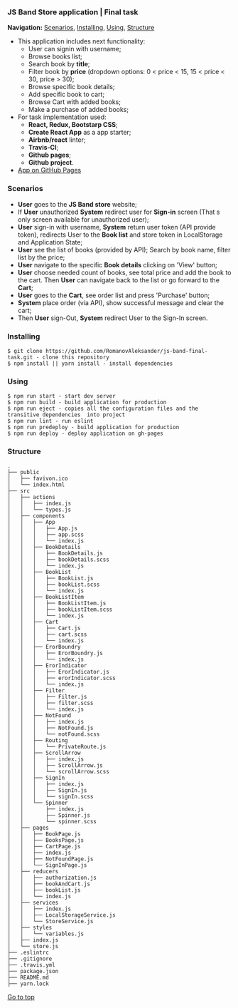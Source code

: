 ### JS Band Store application | Final task
**Navigation:**
[Scenarios](https://github.com/RomanovAleksander/js-band-final-task#scenarios), 
[Installing](https://github.com/RomanovAleksander/js-band-final-task#installing),
[Using](https://github.com/RomanovAleksander/js-band-final-task#using),
[Structure](https://github.com/RomanovAleksander/js-band-final-task#structure)

* This application includes next functionality:
  * User can signin with username;
  * Browse books list;
  * Search book by **title**;
  * Filter book by **price** (dropdown options: 0 < price < 15, 15 < price < 30, price > 30);
  * Browse specific book details;
  * Add specific book to cart;
  * Browse Cart with added books;
  * Make a purchase of added books;
* For task implementation used:
  * **React, Redux, Bootstarp CSS**;
  * **Create React App** as a app starter;
  * **Airbnb/react** linter;
  * **Travis-CI**;
  * **Github pages**;
  * **Github project**.
* [App on GitHub Pages](https://romanovaleksander.github.io/js-band-final-task/)

### Scenarios
* **User** goes to the **JS Band store** website;
* If **User** unauthorized **System** redirect user for **Sign-in** screen (That s only screen available for unauthorized user);
* **User** sign-in with username, **System** return user token (API provide token), redirects User to the **Book list** and store token in LocalStorage and Application State;
* **User** see the list of books (provided by API); Search by book name, filter list by the price;
* **User** navigate to the specific **Book details** clicking on 'View' button;
* **User** choose needed count of books, see total price and add the book to the cart. Then **User** can navigate back to the list or go forward to the **Cart**;
* **User** goes to the **Cart**, see order list and press 'Purchase' button;
* **System** place order (via API), show successful message and clear the cart;
* Then **User** sign-Out, **System** redirect User to the Sign-In screen.

### Installing
```
$ git clone https://github.com/RomanovAleksander/js-band-final-task.git - clone this repository
$ npm install || yarn install - install dependencies
```

### Using
```
$ npm run start - start dev server
$ npm run build - build application for production
$ npm run eject - copies all the configuration files and the transitive dependencies  into project
$ npm run lint - run eslint 
$ npm run predeploy - build application for production
$ npm run deploy - deploy application on gh-pages
```

### Structure
```
.
├── public
│   ├── favivon.ico
│   └── index.html
├── src                    
│   ├── actions
│   │   ├── index.js
│   │   └── types.js
│   ├── components
│   │   ├── App
│   │   │   ├── App.js
│   │   │   ├── app.scss
│   │   │   └── index.js
│   │   ├── BookDetails
│   │   │   ├── BookDetails.js
│   │   │   ├── bookDetails.scss
│   │   │   └── index.js
│   │   ├── BookList
│   │   │   ├── BookList.js
│   │   │   ├── bookList.scss
│   │   │   └── index.js
│   │   ├── BookListItem
│   │   │   ├── BookListItem.js
│   │   │   ├── bookListItem.scss
│   │   │   └── index.js
│   │   ├── Cart
│   │   │   ├── Cart.js
│   │   │   ├── cart.scss
│   │   │   └── index.js
│   │   ├── ErorBoundry
│   │   │   ├── ErorBoundry.js
│   │   │   └── index.js
│   │   ├── ErorIndicator
│   │   │   ├── ErorIndicator.js
│   │   │   ├── erorIndicator.scss
│   │   │   └── index.js
│   │   ├── Filter
│   │   │   ├── Filter.js
│   │   │   ├── filter.scss
│   │   │   └── index.js
│   │   ├── NotFound
│   │   │   ├── index.js
│   │   │   ├── NotFound.js
│   │   │   └── notFound.scss
│   │   ├── Routing
│   │   │   └── PrivateRoute.js
│   │   ├── ScrollArrow
│   │   │   ├── index.js
│   │   │   ├── ScrollArrow.js
│   │   │   └── scrollArrow.scss
│   │   ├── SignIn
│   │   │   ├── index.js
│   │   │   ├── SignIn.js
│   │   │   └── signIn.scss
│   │   └── Spinner
│   │       ├── index.js
│   │       ├── Spinner.js
│   │       └── spinner.scss
│   ├── pages
│   │   ├── BookPage.js
│   │   ├── BooksPage.js
│   │   ├── CartPage.js
│   │   ├── index.js
│   │   ├── NotFoundPage.js
│   │   └── SignInPage.js
│   ├── reducers
│   │   ├── authorization.js
│   │   ├── bookAndCart.js
│   │   ├── bookList.js
│   │   └── index.js
│   ├── services
│   │   ├── index.js
│   │   ├── LocalStorageService.js
│   │   └── StoreService.js
│   ├── styles
│   │   └── variables.js
│   ├── index.js
│   └── store.js
├── .eslintrc
├── .gitignore 
├── .travis.yml
├── package.json
├── README.md
├── yarn.lock
```
[Go to top](https://github.com/RomanovAleksander/js-band-final-task#js-band-store-application--final-task)

